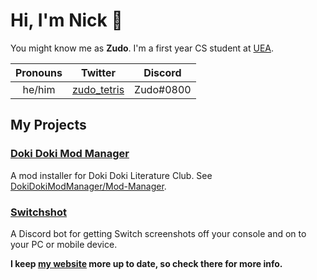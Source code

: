 # Hi, I'm Nick 👋

You might know me as **Zudo**. I'm a first year CS student at [UEA](https://www.uea.ac.uk).

|Pronouns|Twitter|Discord|
|:----:|:----:|:----:|
|he/him|[zudo_tetris](https://twitter.com/zudo_tetris)|Zudo#0800|

## My Projects

### [Doki Doki Mod Manager](https://doki.space)

A mod installer for Doki Doki Literature Club. See [DokiDokiModManager/Mod-Manager](https://github.com/DokiDokiModManager/Mod-Manager).

### [Switchshot](https://switchshot.app)

A Discord bot for getting Switch screenshots off your console and on to your PC or mobile device.

**I keep [my website](https://shinomiya.group/) more up to date, so check there for more info.**

<!--
**Niquolas/Niquolas** is a ✨ _special_ ✨ repository because its `README.md` (this file) appears on your GitHub profile.

Here are some ideas to get you started:

- 🔭 I’m currently working on ...
- 🌱 I’m currently learning ...
- 👯 I’m looking to collaborate on ...
- 🤔 I’m looking for help with ...
- 💬 Ask me about ...
- 📫 How to reach me: ...
- 😄 Pronouns: ...
- ⚡ Fun fact: ...
-->
